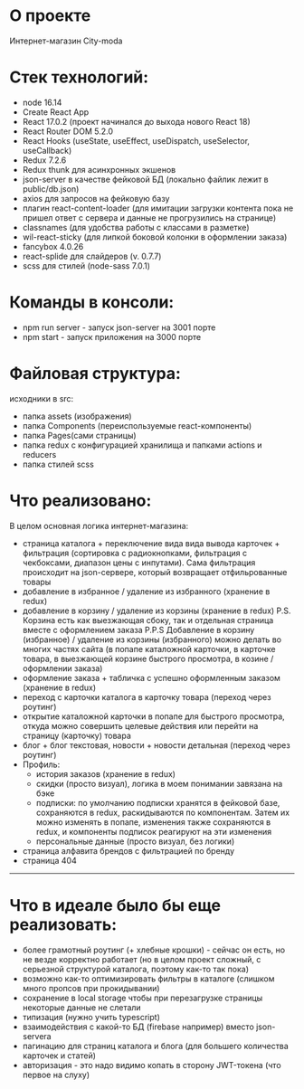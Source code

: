 # О проекте
Интернет-магазин City-moda


# Стек технологий:
- node 16.14
- Create React App
- React 17.0.2 (проект начинался до выхода нового React 18)
- React Router DOM 5.2.0
- React Hooks (useState, useEffect, useDispatch, useSelector, useCallback)
- Redux 7.2.6
- Redux thunk для асинхронных экшенов
- json-server в качестве фейковой БД (локально файлик лежит в public/db.json)
- axios для запросов на фейковую базу
- плагин react-content-loader (для имитации загрузки контента пока не пришел ответ с сервера и данные не прогрузились на странице)
- classnames (для удобства работы с классами в разметке)
- wil-react-sticky (для липкой боковой колонки в оформлении заказа)
- fancybox 4.0.26
- react-splide для слайдеров (v. 0.7.7)
- scss для стилей (node-sass 7.0.1)


# Команды в консоли:
- npm run server - запуск json-server на 3001 порте
- npm start - запуск приложения на 3000 порте


# Файловая структура:
исходники в src:
- папка assets (изображения)
- папка Components (переиспользуемые react-компоненты)
- папка Pages(сами страницы)
- папка redux с конфигурацией хранилища и папками actions и reducers
- папка стилей scss


# Что реализовано:
В целом основная логика интернет-магазина:
- страница каталога + переключение вида вида вывода карточек + фильтрация (сортировка с радиокнопками, фильтрация с чекбоксами, диапазон цены с инпутами). Сама фильтрация происходит на json-сервере, который возвращает отфильрованные товары
- добавление в избранное / удаление из избранного (хранение в redux)
- добавление в корзину / удаление из корзины (хранение в redux)
P.S. Корзина есть как выезжающая сбоку, так и отдельная страница вместе с оформлением заказа
P.P.S Добавление в корзину (избранное) / удаление из корзины (избранного) можно делать во многих частях сайта (в попапе каталожной карточки, в карточке товара, в выезжающей корзине быстрого просмотра, в козине / оформлении заказа)
- оформление заказа + табличка с успешно оформленным заказом (хранение в redux)
- переход с карточки каталога в карточку товара (переход через роутинг)
- открытие каталожной карточки в попапе для быстрого просмотра, откуда можно совершить целевые действия или перейти на страницу (карточку) товара
- блог + блог текстовая, новости + новости детальная (переход через роутинг)
- Профиль:
    - история заказов (хранение в redux)
    - скидки (просто визуал), логика в моем понимании завязана на бэке
    - подписки: по умолчанию подписки хранятся в фейковой базе, сохраняются в redux, раскидываются по компонентам. Затем их можно изменять в попапе, изменения также сохраняются в redux, и компоненты подписок реагируют на эти изменения
    - персональные данные (просто визуал, без логики)
- страница алфавита брендов с фильтрацией по бренду
- страница 404

_________________________________________________________________________________________________

# Что в идеале было бы еще реализовать:
- более грамотный роутинг (+ хлебные крошки) - сейчас он есть, но не везде корректно работает (но в целом проект сложный, с серьезной структурой каталога, поэтому как-то так пока)
- возможно как-то оптимизировать фильтры в каталоге (слишком много пропсов при прокидывании)
- сохранение в local storage чтобы при перезагрузке страницы некоторые данные не слетали
- типизация (нужно учить typescript)
- взаимодействия с какой-то БД (firebase например) вместо json-servera
- пагинацию для страниц каталога и блога (для большего количества карточек и статей)
- авторизация - это надо видимо копать в сторону JWT-токена (что первое на слуху)